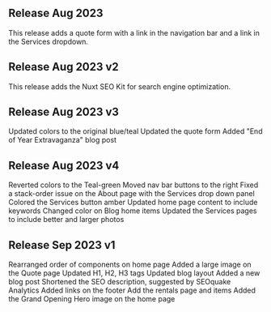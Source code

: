 ## Release Aug 2023

This release adds a quote form with a link in the navigation bar and a link in the Services dropdown.

## Release Aug 2023 v2
This release adds the Nuxt SEO Kit for search engine optimization.


## Release Aug 2023 v3
Updated colors to the original blue/teal
Updated the quote form
Added "End of Year Extravaganza" blog post


## Release Aug 2023 v4
Reverted colors to the Teal-green
Moved nav bar buttons to the right
Fixed a stack-order issue on the About page with the Services drop down panel
Colored the Services button amber
Updated home page content to include keywords
Changed color on Blog home items
Updated the Services pages to include better and larger photos


## Release Sep 2023 v1
Rearranged order of components on home page
Added a large image on the Quote page
Updated H1, H2, H3 tags
Updated blog layout
Added a new blog post
Shortened the SEO description, suggested by SEOquake Analytics
Added links on the footer
Add the rentals page and items
Added the Grand Opening Hero image on the home page